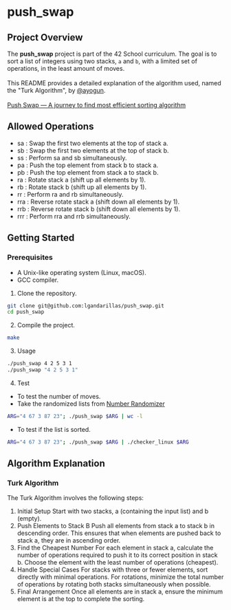 # push_swap

## Project Overview

The **push_swap** project is part of the 42 School curriculum. The goal is to sort a list of integers using two stacks, `a` and `b`, with a limited set of operations, in the least amount of moves. 
<br><br>
This README provides a detailed explanation of the algorithm used, named the "Turk Algorithm", by [@ayogun](https://github.com/ayogun).
<br><br>
[Push Swap — A journey to find most efficient sorting algorithm](https://medium.com/@ayogun/push-swap-c1f5d2d41e97)

## Allowed Operations
- sa : Swap the first two elements at the top of stack a.
- sb : Swap the first two elements at the top of stack b.
- ss : Perform sa and sb simultaneously.
- pa : Push the top element from stack b to stack a.
- pb : Push the top element from stack a to stack b.
- ra : Rotate stack a (shift up all elements by 1).
- rb : Rotate stack b (shift up all elements by 1).
- rr : Perform ra and rb simultaneously.
- rra : Reverse rotate stack a (shift down all elements by 1).
- rrb : Reverse rotate stack b (shift down all elements by 1).
- rrr : Perform rra and rrb simultaneously.

## Getting Started
### Prerequisites
- A Unix-like operating system (Linux, macOS).
- GCC compiler.
1. Clone the repository.
```bash
git clone git@github.com:lgandarillas/push_swap.git
cd push_swap
```
2. Compile the project.
```bash
make
```
3. Usage
```bash
./push_swap 4 2 5 3 1
./push_swap "4 2 5 3 1"
```
4. Test
- To test the number of moves.
- Take the randomized lists from [Number Randomizer](https://numbergenerator.org/numberlistrandomizer#!numbers=100&lines=1&range=1-100)
```bash
ARG="4 67 3 87 23"; ./push_swap $ARG | wc -l
```
- To test if the list is sorted.
```bash
ARG="4 67 3 87 23"; ./push_swap $ARG | ./checker_linux $ARG
```

## Algorithm Explanation
### Turk Algorithm
The Turk Algorithm involves the following steps:
1. Initial Setup
Start with two stacks, a (containing the input list) and b (empty).
2. Push Elements to Stack B
Push all elements from stack a to stack b in descending order. This ensures that when elements are pushed back to stack a, they are in ascending order.
3. Find the Cheapest Number
For each element in stack a, calculate the number of operations required to push it to its correct position in stack b. Choose the element with the least number of operations (cheapest).
4. Handle Special Cases
For stacks with three or fewer elements, sort directly with minimal operations.
For rotations, minimize the total number of operations by rotating both stacks simultaneously when possible.
5. Final Arrangement
Once all elements are in stack a, ensure the minimum element is at the top to complete the sorting.
